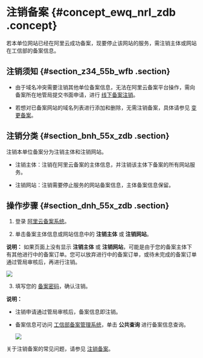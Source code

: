 # 注销备案 {#concept_ewq_nrl_zdb .concept}

若本单位网站已经在阿里云成功备案，现要停止该网站的服务，需注销主体或网站在工信部的备案信息。

## 注销须知 {#section_z34_55b_wfb .section}

-   由于域名冲突需要注销其他单位备案信息，无法在阿里云备案平台操作，需向备案所在地管局提交书面申请，进行 [线下备案注销](../../../../../intl.zh-CN/常见问题/其他/如何注销其他单位备案.md)。

-   若想对已备案网站的域名列表进行添加和删除，无需注销备案，具体请参见 [变更备案](intl.zh-CN/备案流程/变更备案.md)。


## 注销分类 {#section_bnh_55x_zdb .section}

注销本单位备案分为注销主体和注销网站。

-   注销主体：注销在阿里云备案的主体信息，并注销该主体下备案的所有网站服务。

-   注销网站：注销需要停止服务的网站备案信息，主体备案信息保留。


## 操作步骤 {#section_dnh_55x_zdb .section}

1.  登录 [阿里云备案系统](https://beian.aliyun.com/)。

2.  单击备案主体信息或网站信息中的 **注销主体** 或 **注销网站**。

**说明：** 如果页面上没有显示 **注销主体** 或 **注销网站**，可能是由于您的备案主体下有其他进行中的备案订单。您可以放弃进行中的备案订单，或待未完成的备案订单通过管局审核后，再进行注销。

![](http://static-aliyun-doc.oss-cn-hangzhou.aliyuncs.com/assets/img/14203/15505413549606_zh-CN.png)

3.  填写您的 [备案密码](../../../../../intl.zh-CN/常见问题/其他/如何找回工信部备案密码？.md#)，确认注销。


**说明：** 

-   注销申请通过管局审核后，备案信息即注销。
-   备案信息可访问 [工信部备案管理系统](http://www.miitbeian.gov.cn)，单击 **公共查询** 进行备案信息查询。

    ![](http://static-aliyun-doc.oss-cn-hangzhou.aliyuncs.com/assets/img/14203/155054135411194_zh-CN.png)


关于注销备案的常见问题，请参见 [注销备案](../../../../../intl.zh-CN/常见问题/注销备案FAQ.md#)。


